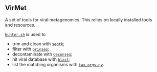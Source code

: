 VirMet
------
A set of tools for viral metagenomics. This relies on locally installed tools
and resources.

[`hunter.sh`](https://github.com/ozagordi/VirMet/blob/master/hunter.sh) is used to

- trim and clean with [`seqtk`](https://github.com/lh3/seqtk);
- filter with [`prinseq`](http://prinseq.sourceforge.net);
- decontaminate with [`deconseq`](http://deconseq.sourceforge.net);
- hit viral database with [`blast`](http://www.ncbi.nlm.nih.gov/guide/howto/run-blast-local/);
- list the matching organisms with [`tax_orgs.py`](https://github.com/ozagordi/VirMet/blob/master/tax_orgs.py).

